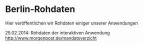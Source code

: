 Berlin-Rohdaten
===============

Hier veröffentlichen wir Rohdaten einiger unserer Anwendungen

25.02.2014: Rohdaten der interaktiven Anwendung http://www.morgenpost.de/mandatsverzicht
